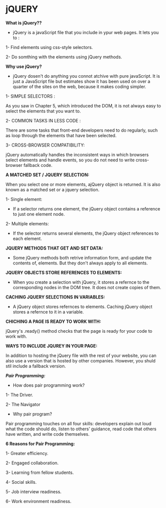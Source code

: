 # jQUERY

**What is jQuery??**

- jQuery is a javaScript file that you include in ypur web pages. It lets you to :

1- Find elements using css-style selectors.

2- Do somthing with the elements using jQuery methods.

**Why use jQuery?**

- jQuery dosen't do anything you connot atchive with pure javaScript. It is just a JavaScript file but estimates show it has been used on over a quarter of the sites on the web, because it makes coding simpler.

1- SIMPLE SELECTORS :

As you saw in Chapter 5, which introduced the DOM, it is not always easy to select the elements that you want to.

2- COMMON TASKS IN LESS CODE :

There are some tasks that front-end developers
need to do regularly, such as loop through the elements that have been selected.

3- CROSS-BROWSER COMPATIBILITY:

jQuery automatically handles the inconsistent ways in which browsers select elements and handle events, so you do not need to write cross-browser fallback code.

**A MATCHED SET / JQUERY SELECTION:**

When you select one or more elements, ajQuery object is returned. It is also known as a matched set or a jquery selection.

1- Single element:

- If a selector returns one element, the jQuery object contains a reference to just one element node.

2- Multiple elements:

- If the selector returns several elements, the jQuery object references to each element.

**JQUERY METHODS THAT GET AND SET DATA:**

- Some jQuery methods both retrive information form, and update the contents of, elements. But they don't always apply to all elements.

**JQUERY OBJECTS STORE REFERENCES TO ELEMENTS:**

- When you create a selection with jQuery, it stores a refernce to the corresponding nodes in the DOM tree. It does not create copies of them.

**CACHING JQUERY SELECTIONS IN VARIABLES:**

- A jQuery object stores refernces to elements.
Caching jQuery object stores a refernce to it in a variable.

**CHICHING A PAGE IS READY TO WORK WITH:**

jQuery's .ready() method checks that the page is ready for your code to work with.

**WAYS TO INCLUDE JQUREY IN YOUR PAGE:**

In addition to hosting the jQuery file with the rest of your website, you can also use a version that is hosted by other companies. However, you shuld stil include a fallback version.

***Pair Programming:***

- How does pair programming work?

1- The Driver.

2- The Navigator

- Why pair program?

Pair programming touches on all four skills: developers explain out loud what the code should do, listen to others’ guidance, read code that others have written, and write code themselves.

**6 Reasons for Pair Programming:**

1- Greater efficiency.

2- Engaged collaboration.

3- Learning from fellow students.

4- Social skills.

5- Job interview readiness.

6- Work environment readiness.